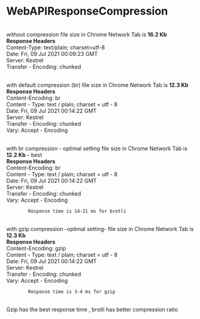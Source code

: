 # WebAPIResponseCompression
<br>without compression file size in Chrome Network Tab is <b>16.2 Kb</b>
            <b><br>Response Headers</b>
            <br>Content-Type: text/plain; charset=utf-8
            <br>Date: Fri, 09 Jul 2021 00:09:23 GMT
            <br>Server: Kestrel
            <br>Transfer - Encoding: chunked

<br>with default compression (br) file size in Chrome Network Tab is <b>12.3 Kb</b>
            <br><b>Response Headers</b>
            <br>Content-Encoding: br
            <br>Content - Type: text / plain; charset = utf - 8
            <br>Date: Fri, 09 Jul 2021 00:14:22 GMT
            <br>Server: Kestrel
            <br>Transfer - Encoding: chunked
            <br>Vary: Accept - Encoding

<br>with br compression - optimal setting file size in Chrome Network Tab is <b>12.2 Kb</b> - best
            <br><b>Response Headers</b>
            <br>Content-Encoding: br
            <br>Content - Type: text / plain; charset = utf - 8
            <br>Date: Fri, 09 Jul 2021 00:14:22 GMT
            <br>Server: Kestrel
            <br>Transfer - Encoding: chunked
            <br>Vary: Accept - Encoding

            Response time is 14-21 ms for brotli

<br>with gzip compression -optimal setting-  file size in Chrome Network Tab is <b>12.3 Kb</b>
            <br><b>Response Headers</b>
            <br>Content-Encoding: gzip
            <br>Content - Type: text / plain; charset = utf - 8
            <br>Date: Fri, 09 Jul 2021 00:14:22 GMT
            <br>Server: Kestrel
            <br>Transfer - Encoding: chunked
            <br>Vary: Accept - Encoding

            Response time is 3-4 ms for gzip

<br>Gzip has the best response time , brotli has better compression ratio
